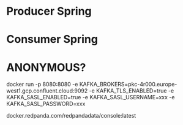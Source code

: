 # Producer Spring

# Consumer Spring

# ANONYMOUS?

docker run -p 8080:8080 
-e KAFKA_BROKERS=pkc-4r000.europe-west1.gcp.confluent.cloud:9092 
-e KAFKA_TLS_ENABLED=true
-e KAFKA_SASL_ENABLED=true 
-e KAFKA_SASL_USERNAME=xxx 
-e KAFKA_SASL_PASSWORD=xxx 

docker.redpanda.com/redpandadata/console:latest